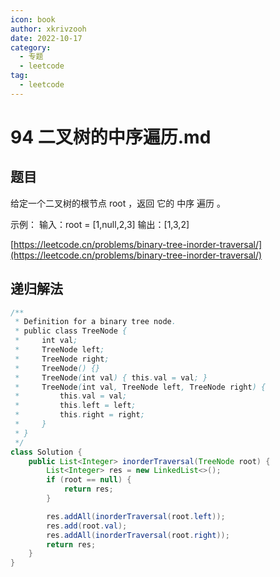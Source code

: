 ```yaml
---
icon: book
author: xkrivzooh
date: 2022-10-17
category:
  - 专题
  - leetcode
tag:
  - leetcode
---
```


# 94 二叉树的中序遍历.md

## 题目

给定一个二叉树的根节点 root ，返回 它的 中序 遍历 。

示例：
输入：root = [1,null,2,3]
输出：[1,3,2]

[https://leetcode.cn/problems/binary-tree-inorder-traversal/](https://leetcode.cn/problems/binary-tree-inorder-traversal/)

## 递归解法

```java
/**
 * Definition for a binary tree node.
 * public class TreeNode {
 *     int val;
 *     TreeNode left;
 *     TreeNode right;
 *     TreeNode() {}
 *     TreeNode(int val) { this.val = val; }
 *     TreeNode(int val, TreeNode left, TreeNode right) {
 *         this.val = val;
 *         this.left = left;
 *         this.right = right;
 *     }
 * }
 */
class Solution {
    public List<Integer> inorderTraversal(TreeNode root) {
        List<Integer> res = new LinkedList<>();
        if (root == null) {
            return res;
        }

        res.addAll(inorderTraversal(root.left));
        res.add(root.val);
        res.addAll(inorderTraversal(root.right));
        return res;
    }
}
```
